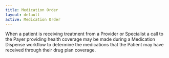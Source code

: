 ```yaml
---
title: Medication Order
layout: default
active: Medication Order
---
```


When a patient is receiving treatment from a Provider or Specialist a call to the Payer providing health coverage may be made during a Medication Dispense workflow to determine the medications that the Patient may have received through their drug plan coverage.
